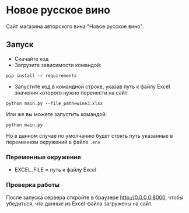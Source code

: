 # Новое русское вино

Сайт магазина авторского вина "Новое русское вино".

## Запуск

- Скачайте код
- Загрузите зависимости командой:
```
pip install -r requirements
```
- Запустите код в командной строке, указав путь к файлу Excel значения которого нужно перенести на сайт:
```
python main.py --file_path=wine3.xlsx
```
Или же вы можете запустить командой:
```
python main.py
```
Но в данном случае по умолчанию будет стоять путь указанные в переменном окружений в файле `.env`

### Переменные окружения

- EXCEL_FILE = путь к файлу Excel

### Проверка работы 

После запуска сервера откройте в браузере http://0.0.0.0:8000, чтобы убедиться, что данные из Excel-файла загружены на сайт.